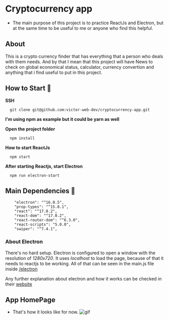 # Cryptocurrency app

* The main purpose of this project is to practice ReactJs and Electron, but at the same time to be useful to me or anyone who find this helpful.


## About  

This is a crypto currency finder that has everything that a person who deals with them needs. And by that I mean that this project will have News to check on global economical status, calculator, currency convertion and anything that i find useful to put in this project.


## How to Start :rocket:

**SSH**
```
  git clone git@github.com:victor-web-dev/cryptocurrency-app.git
```

__I'm using **npm** as example but it could be **yarn** as well__

**Open the project folder**
```
  npm install
```

**How to start ReactJs**
```
  npm start
```

**After starting Reactjs, start Electron**
```
  npm run electron-start
```

## Main Dependencies 📌

```
    "electron": "^16.0.5",
    "prop-types": "^15.8.1",
    "react": "^17.0.2",
    "react-dom": "^17.0.2",
    "react-router-dom": "^6.3.0",
    "react-scripts": "5.0.0",
    "swiper": "^7.4.1",
```

### About Electron

There's no hard setup. Electron is configured to open a window with the resolution of _1280x720_.
It uses _localhost_ to load the page, because of that it needs to reactjs to be working.
All of that can be seen in the main.js file inside [/electron](/electron/)

Any further explanation about electron and how it works can be checked in their [website](https://www.electronjs.org/)


## App HomePage
 - That's how it looks like for now.
 ![gif](/readme_images/electron-app.gif)